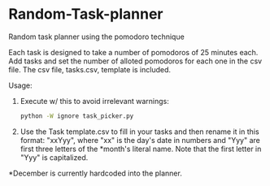 # Random-Task-planner
Random task planner using the pomodoro technique

Each task is designed to take a number of pomodoros of 25 minutes each. Add tasks and set the number of alloted pomodoros for each one in the csv file.
The csv file, tasks.csv, template is included.

Usage:
1. Execute w/ this to avoid irrelevant warnings:

    ```bash
    python -W ignore task_picker.py
    ```
    
2. Use the Task template.csv to fill in your tasks and then rename it in this format: "xxYyy", where "xx" is the day's date in numbers and "Yyy" are first three
letters of the *month's literal name. Note that the first letter in "Yyy" is capitalized.

*December is currently hardcoded into the planner.
